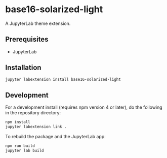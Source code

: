 # base16-solarized-light

A JupyterLab theme extension.

## Prerequisites

* JupyterLab

## Installation

```bash
jupyter labextension install base16-solarized-light
```

## Development

For a development install (requires npm version 4 or later), do the following in the repository directory:

```bash
npm install
jupyter labextension link .
```

To rebuild the package and the JupyterLab app:

```bash
npm run build
jupyter lab build
```
